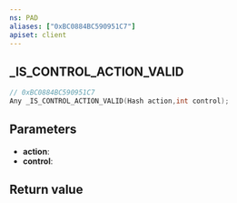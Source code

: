 ```yaml
---
ns: PAD
aliases: ["0xBC0884BC590951C7"]
apiset: client
---
```

## _IS_CONTROL_ACTION_VALID

```c
// 0xBC0884BC590951C7
Any _IS_CONTROL_ACTION_VALID(Hash action,int control);
```


## Parameters
* **action**:
* **control**:

## Return value

